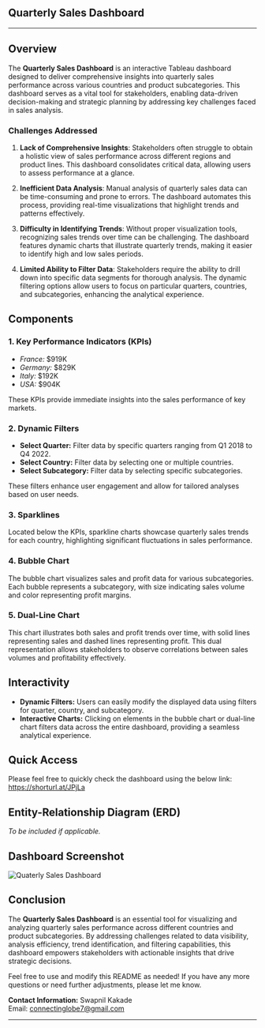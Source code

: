 ## **Quarterly Sales Dashboard**

---

## Overview
The **Quarterly Sales Dashboard** is an interactive Tableau dashboard designed to deliver comprehensive insights into quarterly sales performance across various countries and product subcategories. This dashboard serves as a vital tool for stakeholders, enabling data-driven decision-making and strategic planning by addressing key challenges faced in sales analysis.

### Challenges Addressed
1. **Lack of Comprehensive Insights**: Stakeholders often struggle to obtain a holistic view of sales performance across different regions and product lines. This dashboard consolidates critical data, allowing users to assess performance at a glance.
  
2. **Inefficient Data Analysis**: Manual analysis of quarterly sales data can be time-consuming and prone to errors. The dashboard automates this process, providing real-time visualizations that highlight trends and patterns effectively.

3. **Difficulty in Identifying Trends**: Without proper visualization tools, recognizing sales trends over time can be challenging. The dashboard features dynamic charts that illustrate quarterly trends, making it easier to identify high and low sales periods.

4. **Limited Ability to Filter Data**: Stakeholders require the ability to drill down into specific data segments for thorough analysis. The dynamic filtering options allow users to focus on particular quarters, countries, and subcategories, enhancing the analytical experience.

## Components

### 1. Key Performance Indicators (KPIs)
- *France:* $919K
- *Germany:* $829K
- *Italy:* $192K
- *USA:* $904K

These KPIs provide immediate insights into the sales performance of key markets.

### 2. Dynamic Filters
- **Select Quarter:** Filter data by specific quarters ranging from Q1 2018 to Q4 2022.
- **Select Country:** Filter data by selecting one or multiple countries.
- **Select Subcategory:** Filter data by selecting specific subcategories.

These filters enhance user engagement and allow for tailored analyses based on user needs.

### 3. Sparklines
Located below the KPIs, sparkline charts showcase quarterly sales trends for each country, highlighting significant fluctuations in sales performance.

### 4. Bubble Chart
The bubble chart visualizes sales and profit data for various subcategories. Each bubble represents a subcategory, with size indicating sales volume and color representing profit margins.

### 5. Dual-Line Chart
This chart illustrates both sales and profit trends over time, with solid lines representing sales and dashed lines representing profit. This dual representation allows stakeholders to observe correlations between sales volumes and profitability effectively.

## Interactivity
- **Dynamic Filters:** Users can easily modify the displayed data using filters for quarter, country, and subcategory.
- **Interactive Charts:** Clicking on elements in the bubble chart or dual-line chart filters data across the entire dashboard, providing a seamless analytical experience.

## Quick Access
Please feel free to quickly check the dashboard using the below link:
https://shorturl.at/JPjLa

## Entity-Relationship Diagram (ERD)
*To be included if applicable.*

## Dashboard Screenshot
![Quaterly Sales Dashboard](https://github.com/user-attachments/assets/6be15fe6-b344-4597-9210-9f4b8623c2f5)


## Conclusion
The **Quarterly Sales Dashboard** is an essential tool for visualizing and analyzing quarterly sales performance across different countries and product subcategories. By addressing challenges related to data visibility, analysis efficiency, trend identification, and filtering capabilities, this dashboard empowers stakeholders with actionable insights that drive strategic decisions.

Feel free to use and modify this README as needed! If you have any more questions or need further adjustments, please let me know.

**Contact Information:**
Swapnil Kakade  
Email: connectinglobe7@gmail.com

--- 
